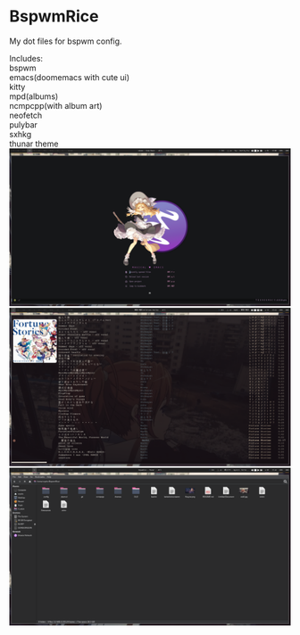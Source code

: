 # BspwmRice

My dot files for bspwm config.

Includes:<br>
bspwm<br>
emacs(doomemacs with cute ui)<br>
kitty<br>
mpd(albums)<br>
ncmpcpp(with album art)<br>
neofetch<br>
pulybar<br>
sxhkg<br>
thunar theme<br>
![emacs](images/emacs.png)
![ncmpcpp](images/ncmpcpp.jpg)
![thunar](images/thunar.png)
